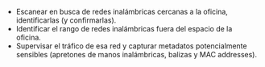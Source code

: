 
 -  Escanear en busca de redes inalámbricas cercanas a la oficina, identificarlas (y confirmarlas).
- Identificar el rango de redes inalámbricas fuera del espacio de la oficina.
- Supervisar el tráfico de esa red y capturar metadatos potencialmente sensibles (apretones de manos inalámbricas, balizas y MAC addresses).
